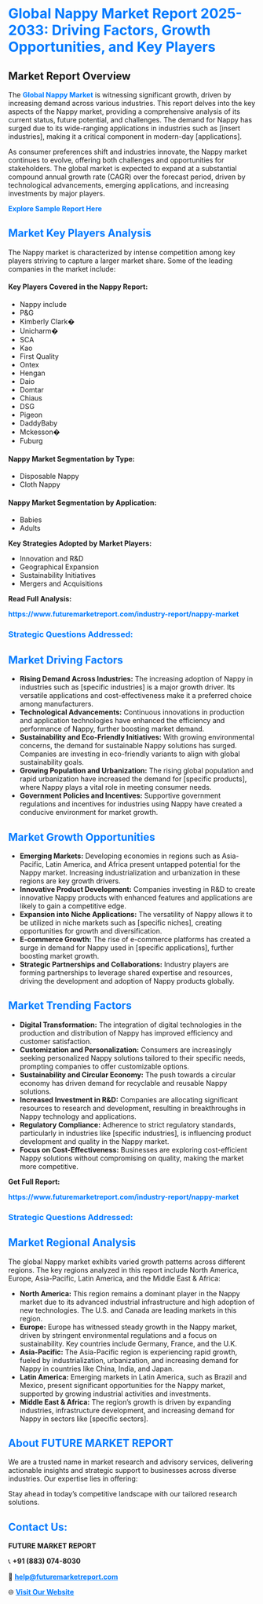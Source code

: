 <h1 style="color: #007BFF;">Global Nappy Market Report 2025-2033: Driving Factors, Growth Opportunities, and Key Players</h1>

<section id="overview">
<h2>Market Report Overview</h2>
<p>The <a href="https://www.futuremarketreport.com/industry-report/nappy-market" style="color: #007BFF; text-decoration: none;"><strong>Global Nappy Market</strong></a> is witnessing significant growth, driven by increasing demand across various industries. This report delves into the key aspects of the Nappy market, providing a comprehensive analysis of its current status, future potential, and challenges. The demand for Nappy has surged due to its wide-ranging applications in industries such as [insert industries], making it a critical component in modern-day [applications].</p>
<p>As consumer preferences shift and industries innovate, the Nappy market continues to evolve, offering both challenges and opportunities for stakeholders. The global market is expected to expand at a substantial compound annual growth rate (CAGR) over the forecast period, driven by technological advancements, emerging applications, and increasing investments by major players.</p>
</section>

<section id="overview">
<p><a href="https://www.futuremarketreport.com/request-sample/reportId=101412" style="color: #007BFF; text-decoration: none;"><strong>Explore Sample Report Here</strong></a></p>
</section>

<section id="key-players">
<h2 style="color: #007BFF;">Market Key Players Analysis</h2>
<p>The Nappy market is characterized by intense competition among key players striving to capture a larger market share. Some of the leading companies in the market include:</p>
<h4>Key Players Covered in the Nappy Report:</h4>
<ul><li>Nappy include</li><li>P&amp;G</li><li>Kimberly Clark�</li><li>Unicharm�</li><li>SCA</li><li>Kao</li><li>First Quality</li><li>Ontex</li><li>Hengan</li><li>Daio</li><li>Domtar</li><li>Chiaus</li><li>DSG</li><li>Pigeon</li><li>DaddyBaby</li><li>Mckesson�</li><li>Fuburg</li></ul>
<h4>Nappy Market Segmentation by Type:</h4>
<ul><li>Disposable Nappy</li><li>Cloth Nappy</li></ul>

<h4>Nappy Market Segmentation by Application:</h4>
<ul><li>Babies</li><li>Adults</li></ul>
<p><strong>Key Strategies Adopted by Market Players:</strong></p>
<ul>
<li>Innovation and R&D</li>
<li>Geographical Expansion</li>
<li>Sustainability Initiatives</li>
<li>Mergers and Acquisitions</li>
</ul>
</section>

<section>
<p><strong>Read Full Analysis: </strong></p><a href="https://www.futuremarketreport.com/industry-report/nappy-market" style="color: #007BFF; text-decoration: none;"><strong>https://www.futuremarketreport.com/industry-report/nappy-market</strong></a>
<h3 style="color: #007BFF;">Strategic Questions Addressed:</h3>
</section>

<section id="driving-factors">
<h2 style="color: #007BFF;">Market Driving Factors</h2>
<ul>
<li><strong>Rising Demand Across Industries:</strong> The increasing adoption of Nappy in industries such as [specific industries] is a major growth driver. Its versatile applications and cost-effectiveness make it a preferred choice among manufacturers.</li>
<li><strong>Technological Advancements:</strong> Continuous innovations in production and application technologies have enhanced the efficiency and performance of Nappy, further boosting market demand.</li>
<li><strong>Sustainability and Eco-Friendly Initiatives:</strong> With growing environmental concerns, the demand for sustainable Nappy solutions has surged. Companies are investing in eco-friendly variants to align with global sustainability goals.</li>
<li><strong>Growing Population and Urbanization:</strong> The rising global population and rapid urbanization have increased the demand for [specific products], where Nappy plays a vital role in meeting consumer needs.</li>
<li><strong>Government Policies and Incentives:</strong> Supportive government regulations and incentives for industries using Nappy have created a conducive environment for market growth.</li>
</ul>
</section>

<section id="growth-opportunities">
<h2 style="color: #007BFF;">Market Growth Opportunities</h2>
<ul>
<li><strong>Emerging Markets:</strong> Developing economies in regions such as Asia-Pacific, Latin America, and Africa present untapped potential for the Nappy market. Increasing industrialization and urbanization in these regions are key growth drivers.</li>
<li><strong>Innovative Product Development:</strong> Companies investing in R&D to create innovative Nappy products with enhanced features and applications are likely to gain a competitive edge.</li>
<li><strong>Expansion into Niche Applications:</strong> The versatility of Nappy allows it to be utilized in niche markets such as [specific niches], creating opportunities for growth and diversification.</li>
<li><strong>E-commerce Growth:</strong> The rise of e-commerce platforms has created a surge in demand for Nappy used in [specific applications], further boosting market growth.</li>
<li><strong>Strategic Partnerships and Collaborations:</strong> Industry players are forming partnerships to leverage shared expertise and resources, driving the development and adoption of Nappy products globally.</li>
</ul>
</section>

<section id="trending-factors">
<h2 style="color: #007BFF;">Market Trending Factors</h2>
<ul>
<li><strong>Digital Transformation:</strong> The integration of digital technologies in the production and distribution of Nappy has improved efficiency and customer satisfaction.</li>
<li><strong>Customization and Personalization:</strong> Consumers are increasingly seeking personalized Nappy solutions tailored to their specific needs, prompting companies to offer customizable options.</li>
<li><strong>Sustainability and Circular Economy:</strong> The push towards a circular economy has driven demand for recyclable and reusable Nappy solutions.</li>
<li><strong>Increased Investment in R&D:</strong> Companies are allocating significant resources to research and development, resulting in breakthroughs in Nappy technology and applications.</li>
<li><strong>Regulatory Compliance:</strong> Adherence to strict regulatory standards, particularly in industries like [specific industries], is influencing product development and quality in the Nappy market.</li>
<li><strong>Focus on Cost-Effectiveness:</strong> Businesses are exploring cost-efficient Nappy solutions without compromising on quality, making the market more competitive.</li>
</ul>
</section>

<section>
<p><strong>Get Full Report: </strong></p><a href="https://www.futuremarketreport.com/industry-report/nappy-market" style="color: #007BFF; text-decoration: none;"><strong>https://www.futuremarketreport.com/industry-report/nappy-market</strong></a>
<h3 style="color: #007BFF;">Strategic Questions Addressed:</h3>
</section>


<section id="regional-analysis">
<h2 style="color: #007BFF;">Market Regional Analysis</h2>
<p>The global Nappy market exhibits varied growth patterns across different regions. The key regions analyzed in this report include North America, Europe, Asia-Pacific, Latin America, and the Middle East & Africa:</p>
<ul>
<li><strong>North America:</strong> This region remains a dominant player in the Nappy market due to its advanced industrial infrastructure and high adoption of new technologies. The U.S. and Canada are leading markets in this region.</li>
<li><strong>Europe:</strong> Europe has witnessed steady growth in the Nappy market, driven by stringent environmental regulations and a focus on sustainability. Key countries include Germany, France, and the U.K.</li>
<li><strong>Asia-Pacific:</strong> The Asia-Pacific region is experiencing rapid growth, fueled by industrialization, urbanization, and increasing demand for Nappy in countries like China, India, and Japan.</li>
<li><strong>Latin America:</strong> Emerging markets in Latin America, such as Brazil and Mexico, present significant opportunities for the Nappy market, supported by growing industrial activities and investments.</li>
<li><strong>Middle East & Africa:</strong> The region’s growth is driven by expanding industries, infrastructure development, and increasing demand for Nappy in sectors like [specific sectors].</li>
</ul>
</section>

<footer>
<h2 style="color: #007BFF;">About FUTURE MARKET REPORT</h2>
<p>We are a trusted name in market research and advisory services, delivering actionable insights and strategic support to businesses across diverse industries. Our expertise lies in offering:</p>

<p>Stay ahead in today’s competitive landscape with our tailored research solutions.</p>

<h2 style="color: #007BFF;">Contact Us:</h2>
<p><strong>FUTURE MARKET REPORT</strong></p>
<p>📞 <strong>+91 (883) 074-8030</strong></p>
<p>📧 <strong><a href="mailto:help@futuremarketreport.com" style="color: #007BFF;">help@futuremarketreport.com</a></strong></p>
<p>🌐 <strong><a href="https://www.futuremarketreport.com/" style="color: #007BFF;">Visit Our Website</a></strong></p>
</footer>